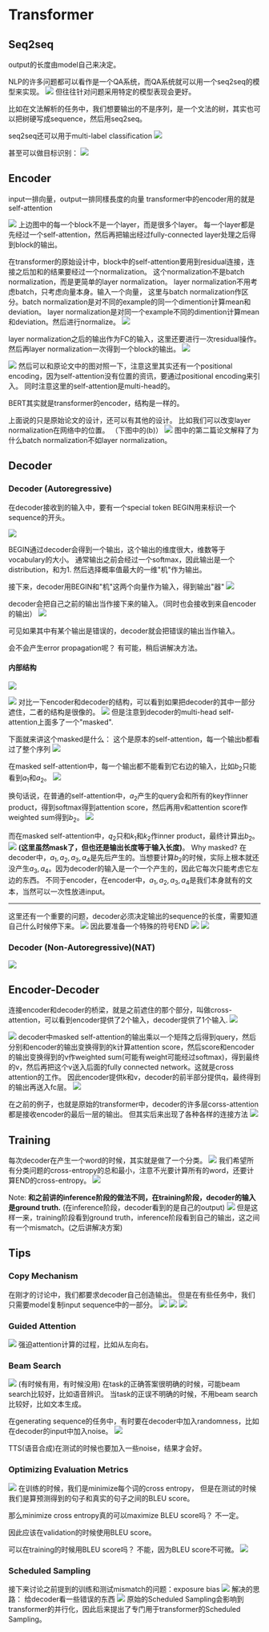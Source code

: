 # Transformer

## Seq2seq
output的长度由model自己来决定。

NLP的许多问题都可以看作是一个QA系统，而QA系统就可以用一个seq2seq的模型来实现。
![](Pasted%20image%2020210624014617.png)
但往往针对问题采用特定的模型表现会更好。


比如在文法解析的任务中，我们想要输出的不是序列，是一个文法的树，其实也可以把树硬写成sequence，然后用seq2seq。

seq2seq还可以用于multi-label classification
![](Pasted%20image%2020210624015159.png)

甚至可以做目标识别：
![](Pasted%20image%2020210624015327.png)



## Encoder
input一排向量，output一排同樣長度的向量
transformer中的encoder用的就是self-attention

![](Pasted%20image%2020210627163724.png)
上边图中的每一个block不是一个layer，而是很多个layer。
每一个layer都是先经过一个self-attention，然后再把输出经过fully-connected layer处理之后得到block的输出。


在transformer的原始设计中，block中的self-attention要用到residual连接，连接之后加和的结果要经过一个normalization。
这个normalization不是batch normalization，而是更简单的layer normalization。
layer normalization不用考虑batch，只考虑向量本身。输入一个向量，
这里与batch normalization作区分。batch normalization是对不同的example的同一个dimention计算mean和deviation。
layer normalization是对同一个example不同的dimention计算mean和deviation。然后进行normalize。
![](Pasted%20image%2020210627165328.png)



layer normalization之后的输出作为FC的输入，这里还要进行一次residual操作。然后再layer normalization一次得到一个block的输出。
![](Pasted%20image%2020210627165419.png)


![](Pasted%20image%2020210627165854.png)
然后可以和原论文中的图对照一下，注意这里其实还有一个positional encoding，因为self-attention没有位置的资讯，要通过positional encoding来引入。
同时注意这里的self-attention是multi-head的。

BERT其实就是transformer的encoder，结构是一样的。


上面说的只是原始论文的设计，还可以有其他的设计。
比如我们可以改变layer normalization在网络中的位置。
（下图中的(b)）
![](Pasted%20image%2020210627170036.png)
图中的第二篇论文解释了为什么batch normalization不如layer normalization。

## Decoder
### Decoder (Autoregressive)

在decoder接收到的输入中，要有一个special token BEGIN用来标识一个sequence的开头。

![](Pasted%20image%2020210627190948.png)

BEGIN通过decoder会得到一个输出，这个输出的维度很大，维数等于vocabulary的大小。
通常输出之前会经过一个softmax，因此输出是一个distribution，和为1.
然后选择概率值最大的一维"机"作为输出。

接下来，decoder用BEGIN和"机"这两个向量作为输入，得到输出"器"
![](Pasted%20image%2020210627191200.png)

decoder会把自己之前的输出当作接下来的输入。（同时也会接收到来自encoder的输出）
![](Pasted%20image%2020210627191427.png)

可见如果其中有某个输出是错误的，decoder就会把错误的输出当作输入。

会不会产生error propagation呢？
有可能，稍后讲解决方法。


#### 内部结构
![](Pasted%20image%2020210627191845.png)


![](Pasted%20image%2020210627191944.png)
对比一下encoder和decoder的结构，可以看到如果把decoder的其中一部分遮住，二者的结构是很像的。
![](Pasted%20image%2020210627192218.png)
但是注意到decoder的multi-head self-attention上面多了一个"masked".

下面就来讲这个masked是什么：
这个是原本的self-attention，每一个输出b都看过了整个序列
![](Pasted%20image%2020210627193101.png)

在masked self-attention中，每一个输出都不能看到它右边的输入，比如$b_2$只能看到$a_1$和$a_2$。
![](Pasted%20image%2020210627193337.png)



换句话说，在普通的self-attention中，$a_2$产生的query会和所有的key作inner product，得到softmax得到attention score，然后再用v和attention score作weighted sum得到$b_2$。
![](Pasted%20image%2020210627193437.png)

而在masked self-attention中，$q_2$只和$k_1$和$k_2$作inner product，最终计算出$b_2$。
![](Pasted%20image%2020210627194015.png)
**(这里虽然mask了，但也还是输出长度等于输入长度)**。
Why masked?
在decoder中，$a_1,a_2,a_3,a_4$是先后产生的。当想要计算$b_2$的时候，实际上根本就还没产生$a_3,a_4$。因为decoder的输入是一个一个产生的，因此它每次只能考虑它左边的东西。
不同于encoder，在encoder中，$a_1,a_2,a_3,a_4$是我们本身就有的文本，当然可以一次性放进input。

***
这里还有一个重要的问题，decoder必须决定输出的sequence的长度，需要知道自己什么时候停下来。
![](Pasted%20image%2020210627195655.png)
因此要准备一个特殊的符号END
![](Pasted%20image%2020210627195734.png)
![](Pasted%20image%2020210627195757.png)

### Decoder (Non-Autoregressive)(NAT)
![](Pasted%20image%2020210627200539.png)




## Encoder-Decoder
连接encoder和decoder的桥梁，就是之前遮住的那个部分，叫做cross-attention，可以看到encoder提供了2个输入，decoder提供了1个输入.
![](Pasted%20image%2020210627200809.png)

![](Pasted%20image%2020210627201328.png)
decoder中masked self-attention的输出乘以一个矩阵之后得到query，然后分别和encoder的输出变换得到的k计算attention score，然后score和encoder的输出变换得到的v作weighted sum(可能有weight可能经过softmax)，得到最终的v，然后再把这个v送入后面的fully connected network。这就是cross attention的工作。
因此encoder提供k和v，decoder的前半部分提供q，最终得到的输出再送入fc层。
![](Pasted%20image%2020210627202120.png)



在之前的例子，也就是原始的transformer中，decoder的许多层corss-attention都是接收encoder的最后一层的输出。
但其实后来出现了各种各样的连接方法
![](Pasted%20image%2020210627202802.png)

## Training

每次decoder在产生一个word的时候，其实就是做了一个分类。
![](Pasted%20image%2020210627203157.png)
我们希望所有分类问题的cross-entropy的总和最小，注意不光要计算所有的word，还要计算END的cross-entropy。
![](Pasted%20image%2020210627203329.png)

Note:
**和之前讲的inference阶段的做法不同，在training阶段，decoder的输入是ground truth.**
(在inference阶段，decoder看到的是自己的output)
![](Pasted%20image%2020210627203800.png)
但是这样一来，training阶段看到ground truth，inference阶段看到自己的输出，这之间有一个mismatch。(之后讲解决方案)


## Tips
### Copy Mechanism
在刚才的讨论中，我们都要求decoder自己创造输出。
但是在有些任务中，我们只需要model复制input sequence中的一部分。
![](Pasted%20image%2020210627204410.png)
![](Pasted%20image%2020210627204437.png)
![](Pasted%20image%2020210627204609.png)

### Guided Attention
![](Pasted%20image%2020210627211251.png)
强迫attention计算的过程，比如从左向右。

### Beam Search
![](Pasted%20image%2020210627211712.png)
(有时候有用，有时候没用)
在task的正确答案很明确的时候，可能beam search比较好，比如语音辨识。
当task的正误不明确的时候，不用beam search比较好，比如文本生成。

在generating sequence的任务中，有时要在decoder中加入randomness，比如在decoder的input中加入noise。
![](Pasted%20image%2020210627211908.png)

TTS(语音合成)在测试的时候也要加入一些noise，结果才会好。



### Optimizing Evaluation Metrics
![](Pasted%20image%2020210627212950.png)
在训练的时候，我们是minimize每个词的cross entropy，
但是在测试的时候我们是算预测得到的句子和真实的句子之间的BLEU score。

那么minimize cross entropy真的可以maximize BLEU score吗？
不一定。

因此应该在validation的时候使用BLEU score。

可以在training的时候用BLEU score吗？
不能，因为BLEU score不可微。
![](Pasted%20image%2020210627213417.png)



### Scheduled Sampling
接下来讨论之前提到的训练和测试mismatch的问题：exposure bias
![](Pasted%20image%2020210627213538.png)
解决的思路：
给decoder看一些错误的东西
![](Pasted%20image%2020210627213659.png)
原始的Scheduled Sampling会影响到transformer的并行化，因此后来提出了专门用于transformer的Scheduled Sampling。

